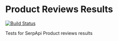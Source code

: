 # Product Reviews Results

[![Build Status](https://travis-ci.org/serpapi/test-product-reviews-results.svg?branch=master)](https://travis-ci.org/serpapi/test-product-reviews-results)

Tests for SerpApi Product reviews results
